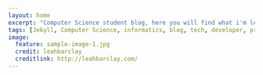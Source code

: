 ```yaml
---
layout: home
excerpt: "Computer Science student blog, here you will find what i'm learning from my studies day by day."
tags: [Jekyll, Computer Science, informatics, blog, tech, developer, programmer]
image:
  feature: sample-image-1.jpg
  credit: leahbarclay
  creditlink: http://leahbarclay.com/
---
```


